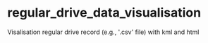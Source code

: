 # regular_drive_data_visualisation
Visalisation regular drive record (e.g., '.csv' file) with kml and html
